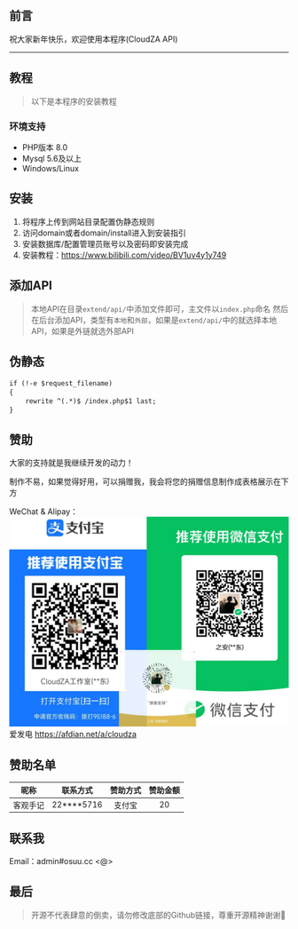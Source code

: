 ## 前言
祝大家新年快乐，欢迎使用本程序(CloudZA API)

----

## 教程
> 以下是本程序的安装教程
### 环境支持
- PHP版本 8.0
- Mysql 5.6及以上
- Windows/Linux

## 安装
1. 将程序上传到网站目录配置伪静态规则
2. 访问domain或者domain/install进入到安装指引
3. 安装数据库/配置管理员账号以及密码即安装完成
4. 安装教程：https://www.bilibili.com/video/BV1uv4y1y749

## 添加API
> 本地API在目录`extend/api/`中添加文件即可，主文件以`index.php`命名
> 然后在后台添加API，类型有`本地`和`外部`，如果是`extend/api/`中的就选择本地API，如果是外链就选外部API

## 伪静态
```nginx
if (!-e $request_filename)
{
    rewrite ^(.*)$ /index.php$1 last;
}
```
## 赞助
大家的支持就是我继续开发的动力！

制作不易，如果觉得好用，可以捐赠我，我会将您的捐赠信息制作成表格展示在下方

[//]: # (&#40;赞助方能够获得未来专业版七折优惠&#41;)

WeChat & Alipay：
![img_2.png](donation.png)
爱发电 https://afdian.net/a/cloudza

## 赞助名单
|  昵称  |    联系方式    |   赞助方式   |   赞助金额   |
|:----:|:----------:|:--------:|:--------:|
| 客观手记 | 22****5716 |   支付宝    |    20    |

## 联系我

Email：admin#osuu.cc <@>

## 最后

> 开源不代表肆意的倒卖，请勿修改底部的Github链接，尊重开源精神谢谢🌹